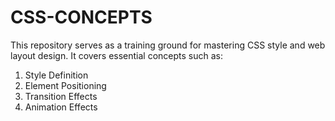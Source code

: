 # CSS-CONCEPTS

This repository serves as a training ground for mastering CSS style and web layout design. It covers essential concepts such as:
  1. Style Definition
  2. Element Positioning
  3. Transition Effects
  4. Animation Effects
